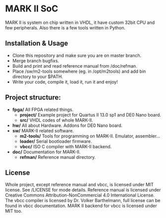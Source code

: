 MARK II SoC
====================

MARK II is system on chip written in VHDL, it have custom 32bit CPU and few peripherals.
Also there is a few tools written in Python.

Installation & Usage
--------------------

* Clone this repository and make sure you are on master branch.
* Merge branch bugfixs.
* Build and print and read reference manual from /doc/refman.
* Place /sw/m2-tools somewhere (eg. in /opt/m2tools) and add bin directory to your $PATH.
* Write your code, compile it, load it, run it and enjoy!

Project structure:
--------------------

* **fpga/** All FPGA related things.
    * **project/** Example project for Quartus II 13.0 sp1 and DE0 Nano board.
    * **src/** VHDL codes of whole MARK-II.
* **hw/** All about Hardware. Addons for DE0 Nano board.
* **sw/** MARK-II related software.
    * **m2-tools/** Tools for programming on MARK-II. Emulator, assembler...
    * **loader/** Serial bootloader firmware.
    * **vbcc/** ISO C compiler with MARK-II backend.
* **doc/** Documentation for MARK-II.
    * **refman/** Reference manual directory.

License
--------------------

Whole project, except reference manual and vbcc, is licensed under MIT license.
See /LICENSE for mode details. Reference manual is licensed under Creative
Commons Attribution-NonCommercial 4.0 International License. The vbcc compiler
is licensed by  Dr. Volker Barthelmann, full license can be found in vbcc
documentation. MARK II backend for vbcc is licensed under MIT too.
